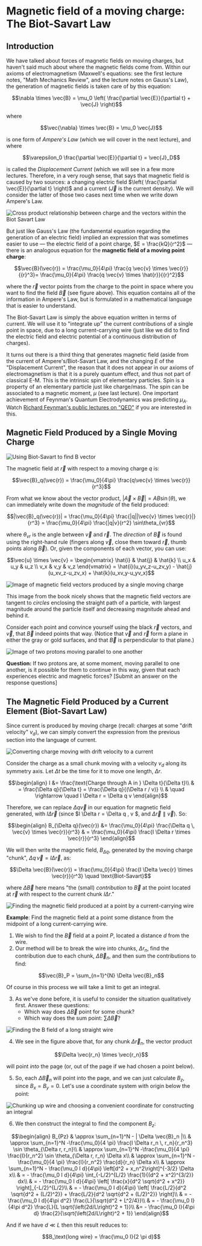 # Magnetic field of a moving charge: The Biot-Savart Law

## Introduction

We have talked about forces of magnetic fields on moving charges, but haven't said much about where the magnetic fields come from. Within our axioms of electromagnetism (Maxwell's equations: see the first lecture notes, "Math Mechanics Review", and the lecture notes on Gauss's Law), the generation of magnetic fields is taken care of by this equation:
```math
\nabla \times \vec{B} = \mu_0 \left( \frac{\partial \vec{E}}{\partial t} + \vec{J} \right)
```
where
```math
\vec{\nabla} \times \vec{B} = \mu_0 \vec{J}
```
is one form of *Ampere's Law* (which we will cover in the next lecture), and where 
```math
\varepsilon_0 \frac{\partial \vec{E}}{\partial t} = \vec{J}_D
```
is called the *Displacement Current* (which we will see in a few more lectures. Therefore, in a very rough sense, that says that magnetic field is caused by two sources: a changing electric field $\left( \frac{\partial \vec{E}}{\partial t} \right)$ and a current $(\vec{J}$ is the current density). We will consider the latter of those two cases next time when we write down Ampere's Law.

![Cross product relationship between charge and the vectors within the Biot Savart Law](images/12_v-cross-r.png)

But just like Gauss's Law (the fundamental equation regarding the generation of an electric field) implied an expression that was sometimes easier to use — the electric field of a point charge, $E = \frac{kQ}{r^2}$ — there is an analogous equation for the **magnetic field of a moving point charge**:
```math
\vec{B}(\vec{r}) = \frac{\mu_0}{4\pi} \frac{q \vec{v} \times \vec{r}}{{r}^3}= \frac{\mu_0}{4\pi} \frac{q \vec{v} \times \hat{r}}{{r}^2}
```
where the $\vec{r}$ vector points from the charge to the point in space where you want to find the field $\vec{B}$ (see figure above). This equation contains all of the information in Ampere's Law, but is formulated in a mathematical language that is easier to understand.

The Biot-Savart Law is simply the above equation written in terms of current. We will use it to "integrate up" the current contributions of a single point in space, due to a long current-carrying wire (just like we did to find the electric field and electric potential of a continuous distribution of charges).

It turns out there is a third thing that generates magnetic field (aside from the current of Ampere's/Biot-Savart Law, and the changing $E$ of the "Displacement Current", the reason that it does not appear in our axioms of electromagnetism is that it is a purely quantum effect, and thus not part of classical E-M. This is the intrinsic spin of elementary particles. Spin is a property of an elementary particle just like charge/mass. The spin can be associated to a magnetic moment, $\mu$ (see last lecture). One important achievement of Feynman's Quantum Electrodynamics was predicting $\mu_A$.  Watch [Richard Feynman's public lectures on "QED"](http://www.vega.org.uk/video/subseries/8) if you are interested in this.


## Magnetic Field Produced by a Single Moving Charge

![Using Biot-Savart to find B vector](images/12_v-cross-r-II.png)

The magnetic field at $\vec{r}$ with respect to a moving charge $q$ is:
```math
\vec{B}_q(\vec{r}) = \frac{\mu_0}{4\pi} \frac{q\vec{v} \times \vec{r}}{r^3}
```
From what we know about the vector product, $|\vec{A} \times \vec{B}| = AB \sin(\theta)$, we can immediately write down the *magnitude* of the field produced:
```math
|\vec{B}_q(\vec{r})| = \frac{\mu_0}{4\pi} \frac{|q||\vec{v} \times \vec{r}|}{r^3} = \frac{\mu_0}{4\pi} \frac{|q|v}{r^2} \sin\theta_{vr}
```
where $\theta_{vr}$ is the angle between $\vec{v}$ and $\vec{r}$. The *direction* of $\vec{B}$ is found using the right-hand rule (fingers along $\vec{v}$, close them toward $\vec{r}$, thumb points along $\vec{B}$). Or, given the components of each vector, you can use:
```math
\vec{u} \times \vec{v} = \begin{vmatrix} \hat{i} & \hat{j} & \hat{k} \\ u_x & u_y & u_z \\ v_x & v_y & v_z \end{vmatrix} = \hat{i}(u_yv_z-u_zv_y) - \hat{j}(u_xv_z-u_zv_x) + \hat{k}(u_xv_y-u_yv_x)
```

![Image of magnetic field vectors produced by a single moving charge](images/12_B-field-of-point.png)

This image from the book nicely shows that the magnetic field vectors are tangent to *circles* enclosing the straight path of a particle, with largest magnitude around the particle itself and decreasing magnitude ahead and behind it.

Consider each point and convince yourself using the black $\vec{r}$ vectors, and $\vec{v}$, that $\vec{B}$ indeed points that way. (Notice that $\vec{v}$ and $\vec{r}$ form a plane in either the gray or gold surfaces, and that $\vec{B}$ is perpendicular to that plane.)

![Image of two protons moving parallel to one another](images/12_two-particles-parallel-velocity.png)

**Question:** If two protons are, at some moment, moving parallel to one another, is it possible for them to continue in this way, given that each experiences electric and magnetic forces? [Submit an answer on the response questions]


## The Magnetic Field Produced by a Current Element (Biot-Savart Law)

Since current is produced by moving charge (recall: charges at some "drift velocity" $v_d$), we can simply convert the expression from the previous section into the language of current.

![Converting charge moving with drift velocity to a current](images/12_cylindrical-charge-current.png)

Consider the charge as a small chunk moving with a velocity $v_d$ along its symmetry axis. Let $\Delta t$ be the time for it to move one length, $\Delta r$.
```math
\begin{align}
I &= \frac{\text{Charge through A in } \Delta t}{\Delta t}\\
& = \frac{\Delta q}{\Delta t} = \frac{\Delta q}{(\Delta r / v)} \\
& \quad \rightarrow \quad I \Delta r = \Delta q v 
\end{align}
```
Therefore, we can replace $\Delta q \vec{v}$ in our equation for magnetic field generated, with $I \Delta \vec{r}$ (since $I \Delta r = \Delta q \, v $, and $\Delta \vec{r} \parallel \vec{v}$). So:
```math
\begin{align}
B_{\Delta q}(\vec{r}) &= \frac{\mu_0}{4\pi} \frac{\Delta q \, \vec{v} \times \vec{r}}{r^3}
& = \frac{\mu_0}{4\pi} \frac{I \Delta r \times \vec{r}}{r^3}
\end{align}
```
We will then write the magnetic field, $B_{\Delta q}$, generated by the moving charge "chunk", $\Delta q \, \vec{v} = I \Delta \vec{r}$, as:
```math
\Delta \vec{B}(\vec{r}) = \frac{\mu_0}{4\pi} \frac{I \Delta \vec{r} \times \vec{r}}{r^3} \quad \text{Biot-Savart}
```
where $\Delta \vec{B}$ here means "the (small) *contribution* to $\vec{B}$ at the point located at $\vec{r}$ with respect to the current chunk $I \Delta r$."

![Finding the magnetic field produced at a point by a current-carrying wire](images/12_magnetic-field-wire.png)

**Example**: Find the magnetic field at a point some distance from the midpoint of a long current-carrying wire.
1. We wish to find the $\vec{B}$ field at a point $P$, located a distance $d$ from the wire.
2. Our method will be to break the wire into chunks, $\Delta r_n$, find the contribution due to each chunk, $\Delta \vec{B}_n$, and then sum the contributions to find:
```math
\vec{B}_P = \sum_{n=1}^{N} \Delta \vec{B}_n
```
Of course in this process we will take a limit to get an integral.

3. As we've done before, it is useful to consider the situation qualitatively first. Answer these questions:
    * Which way does $\Delta \vec{B}$ point for some chunk? 
    * Which way does the sum point: $\sum \Delta \vec{B}$?

![Finding the B field of a long straight wire](images/12_long-straight-wire-B-I.png)

4. We see in the figure above that, for any chunk $\Delta \vec{r}_n$, the vector product
```math
\Delta \vec{r_n} \times \vec{r_n}
```
will point *into* the page (or, out of the page if we had chosen a point below).


5. So, each $\Delta \vec{B}_n$ will point into the page, and we can just calculate $B_z$, since $B_x = B_y = 0$. Let's use a coordinate system with origin below the point:

![Chunking up wire and choosing a convenient coordinate for constructing an integral](images/12_long-straight-wire-B-II.png)

6. We then construct the integral to find the component $B_z$:
```math
\begin{align}
B_{Pz} & \approx \sum_{n=1}^N - | \Delta \vec{B}_n |\\
& \approx \sum_{n=1}^N -\frac{\mu_0}{4 \pi} \frac{I \Delta r_n \, r_n}{r_n^3} \sin \theta_{\Delta r, r_n}\\
& \approx \sum_{n=1}^N -\frac{\mu_0}{4 \pi} \frac{I}{r_n^2}  \sin \theta_{\Delta r, r_n} \Delta x\\
& \approx \sum_{n=1}^N -\frac{\mu_0}{4 \pi} \frac{I}{r_n^2} \frac{d}{r_n} \Delta x\\
& \approx \sum_{n=1}^N - \frac{\mu_0 I d}{4\pi} \left[d^2 + x_n^2\right]^{-3/2} \Delta x\\
& = - \frac{\mu_0 I d}{4\pi} \int_{-L/2}^{L/2} \frac{1}{(d^2 + x^2)^{3/2}} dx\\
& = - \frac{\mu_0 I d}{4\pi} \left[ \frac{x}{d^2 \sqrt{d^2 + x^2}} \right]_{-L/2}^{L/2}\\
& = - \frac{\mu_0 I d}{4\pi} \left[ \frac{L/2}{d^2 \sqrt{d^2 + (L/2)^2}} + \frac{L/2}{d^2 \sqrt{d^2 + (L/2)^2}} \right]\\
& = - \frac{\mu_0 I d}{4\pi d^2} \frac{L}{\sqrt{d^2 + L^2/4}}\\
& = - \frac{\mu_0 I}{4\pi d^2} \frac{L}{L \sqrt{\left(2d/L\right)^2 + 1}}\\
&= - \frac{\mu_0 I}{4\pi d} \frac{2}{\sqrt{\left(2d/L\right)^2 + 1}}
\end{align}
```
And if we have $d\ll L$ then this result reduces to:
```math
B_\text{long wire} = \frac{\mu_0 I}{2 \pi d}
```




